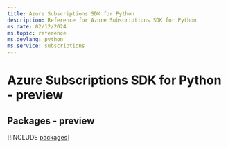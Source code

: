 ```yaml
---
title: Azure Subscriptions SDK for Python
description: Reference for Azure Subscriptions SDK for Python
ms.date: 02/12/2024
ms.topic: reference
ms.devlang: python
ms.service: subscriptions
---
```

# Azure Subscriptions SDK for Python - preview
## Packages - preview
[!INCLUDE [packages](subscriptions-index.md)]